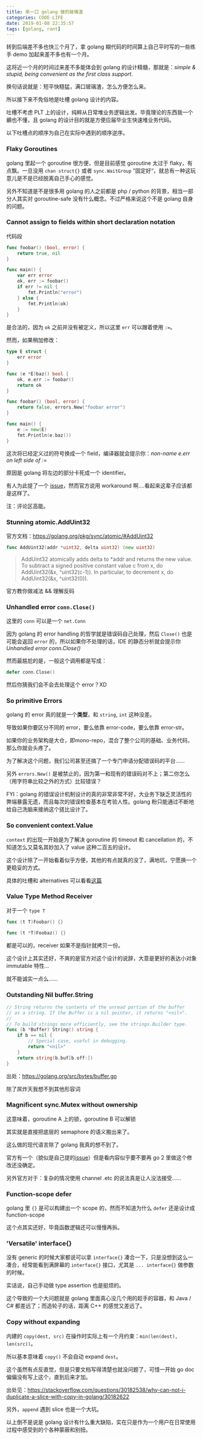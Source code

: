 ```yaml
---
title: 来一口 golang 做的玻璃渣
categories: CODE-LIFE
date: 2019-01-08 22:35:57
tags: [golang, rant]
---
```

转到后端差不多也快三个月了，拿 golang 糊代码的时间算上自己平时写的一些练手 demo 加起来差不多也有一个月。

这将近一个月的时间过来差不多能体会到 golang 的设计精髓，那就是：_simple & stupid, being convenient as the first class support_.

换句话说就是：短平快糙猛，满口玻璃渣，怎么方便怎么来。

所以接下来不免俗地是吐槽 golang 设计的内容。

吐槽不考虑 PLT 上的设计，纯粹从日常堆业务逻辑出发。毕竟理论的东西我一个鶸也不懂，且 golang 的设计目的就是方便应届毕业生快速堆业务代码。

以下吐槽点的顺序为自己在实际中遇到的顺序逆序。

### Flaky Goroutines

golang 里起一个 goroutine 很方便，但是目前感觉 goroutine 太过于 flaky，有点飘。一旦没用 `chan struct{}` 或者 `sync.WaitGroup` ”固定好“，就总有一种这玩意儿是不是已经脱离自己手心的感觉。

另外不知道是不是很多用 golang 的人之前都是 php / python 的背景，相当一部分人其实对 goroutine-safe 没有什么概念。不过严格来说这个不是 golang 自身的问题。



### Cannot assign to fields within short declaration notation

代码段

```go
func foobar() (bool, error) {
	return true, nil
}

func main() {
	var err error
	ok, err := foobar()
	if err != nil {
		fmt.Println("error")
	} else {
		fmt.Println(ok)
	}
}
```

是合法的，因为 `ok` 之前并没有被定义，所以这里 `err` 可以蹭着使用 `:=`。
<!-- more -->
然而，如果稍加修改：

```go
type E struct {
	err error
}

func (e *E)baz() bool {
	ok, e.err := foobar()
	return ok
}

func foobar() (bool, error) {
	return false, errors.New("foobar error")
}

func main() {
	e := new(E)
	fmt.Println(e.baz())
}
```

这次将已经定义过的符号换成一个 field，编译器就会提示你：_non-name e.err on left side of :=_

原因是 golang 将左边的部分卡死成一个 identifier。

有人为此提了一个 [issue](https://github.com/golang/go/issues/6842)，然而官方说用 workaround 啊....看起来这辈子应该都是这样了。

注：评论区高能。



### Stunning atomic.AddUint32

官方文档：https://golang.org/pkg/sync/atomic/#AddUint32

```go
func AddUint32(addr *uint32, delta uint32) (new uint32)
```

> AddUint32 atomically adds delta to *addr and returns the new value. To subtract a signed positive constant value c from x, do AddUint32(&x, ^uint32(c-1)). In particular, to decrement x, do AddUint32(&x, ^uint32(0)).

官方教你做减法 && 理解反码



### Unhandled error `conn.Close()`

这里的 `conn` 可以是一个 `net.Conn`

因为 golang 的 error handling 的哲学就是错误码自己处理，然后 `Close()` 也是可能会返回 `error` 的，所以如果你不处理的话，IDE 的静态分析就会提示你 _Unhandled error conn.Close()_

然而最尴尬的是，一般这个调用都是写成：

```go
defer conn.Close()
```

然后你猜我们会不会去处理这个 error？XD



### So primitive Errors

golang 的 error 真的就是一个**类型**，和 `string`, `int` 这种没差。

导致如果你要区分不同的 error，要么依靠 error-code，要么依靠 error-str。

如果你的业务架构是大仓，即mono-repo，混合了整个公司的基础、业务代码，那么你就会头疼了。

为了解决这个问题，我们公司甚至还搞了一个专门申请分配错误码的平台......

另外 `errors.New()` 是被禁止的，因为第一和现有的错误码对不上；第二你怎么（用字符串比较之外的方式）比较错误？

FYI：golang 的错误设计机制设计的真的非常非常不好，大业务下缺乏灵活性的弊端暴露无遗，而且每次的错误检查基本在考验人性。golang 粉只能通过不断地给自己洗脑来接纳这个搓比设计了。



### So convenient context.Value

`context` 的出现一开始是为了解决 goroutine 的 timeout 和 cancellation 的，不知道怎么又莫名其妙加入了 value 这种二百五的设计。

这个设计除了一开始看着似乎方便，其他的有点就真的没了，满地坑，宁愿换一个更稳妥的方式。

具体的吐槽和 alternatives 可以看看[这篇](https://medium.com/@cep21/how-to-correctly-use-context-context-in-go-1-7-8f2c0fafdf39)



### Value Type Method Receiver

对于一个 `type T`

```go
func (t T)Foobar() {}

func (t *T)Foobaz() {}
```

都是可以的，receiver 如果不是指针就拷贝一份。

这个设计上其实还好，不爽的是官方对这个设计的说辞，大意是更好的表达小对象 immutable 特性...

就不能诚实一点么……



### Outstanding Nil buffer.String

```go
// String returns the contents of the unread portion of the buffer
// as a string. If the Buffer is a nil pointer, it returns "<nil>".
//
// To build strings more efficiently, see the strings.Builder type.
func (b *Buffer) String() string {
	if b == nil {
		// Special case, useful in debugging.
		return "<nil>"
	}
	return string(b.buf[b.off:])
}
```

出处：https://golang.org/src/bytes/buffer.go

除了屌炸天我想不到其他形容词



### Magnificent sync.Mutex without ownership

这意味着，goroutine A 上的锁，goroutine B 可以解锁

其实就是直接把底层的 semaphore 的语义搬出来了。

这么做的现代语言除了 golang 我真的想不到了。

官方有一个（貌似是自己提的[issue](https://github.com/golang/go/issues/9201)）但是看内容似乎要不要再 go 2 里做这个修改还没确定。

另外官方对于：复杂的情况使用 channel .etc 的说法真是让人没法接受……



### Function-scope defer

golang 里 `{}` 是可以构建出一个 scope 的，然而不知道为什么 `defer` 还是设计成 function-scope

这个点其实还好，毕竟函数逻辑还可以慢慢再拆。



### 'Versatile' interface{}

没有 generic 的时候大家都说可以拿 `interface{}` 凑合一下，只是没想到这么一凑合，经常能看到满屏幕的 `interface{}` 接口，尤其是 `... interface{}` 做参数的时候。

实话说，自己手动做 type assertion 也是挺烦的。

这个导致的一个大问题就是 golang 里面真心没几个用的趁手的容器，和 Java / C# 都差远了；而造轮子的话，距离 C++ 的感觉又差远了。



### Copy without expanding

内建的 `copy(dest, src)` 在操作时实际上有一个月约束：`min(len(dest), len(src))`。

所以基本意味着 `copy()` 不会自动 expand `dest`。

这个虽然有点反直觉，但是只要文档写得清楚也就没问题了，可惜一开始 go doc 偏偏没有写上这个，直到后来才加。

出处见：https://stackoverflow.com/questions/30182538/why-can-not-i-duplicate-a-slice-with-copy-in-golang/30182622

另外，`append` 遇到 slice 也是一个大坑。



以上倒不是说是 golang 设计有什么重大缺陷，实在只是作为一个用户在日常使用过程中感受到的个各种蒙蔽和别扭。

